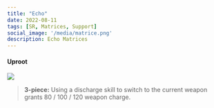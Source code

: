 ```yaml
---
title: "Echo"
date: 2022-08-11
tags: [SR, Matrices, Support]
social_image: '/media/matrice.png'
description: Echo Matrices
---
```

#### Uproot 

![](https://i.postimg.cc/yxrSVjsQ/Echo-m.png)

> **3-piece:** Using a discharge skill to switch to the current weapon grants 80 / 100 / 120 weapon charge.